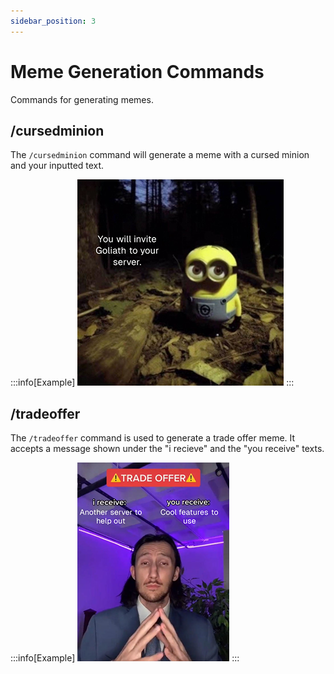```yaml
---
sidebar_position: 3
---
```


# Meme Generation Commands
Commands for generating memes.

## /cursedminion
The `/cursedminion` command will generate a meme with a cursed minion and your inputted text.

:::info[Example]
![Cursed Minion Meme](./img/cursed_minion.png)
:::

## /tradeoffer
The `/tradeoffer` command is used to generate a trade offer meme. It accepts a message shown under the "i recieve" and the "you receive" texts.

:::info[Example]
![Trade Offer Meme](./img/trade_offer.png)
:::